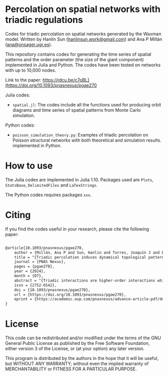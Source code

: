 # Percolation on spatial networks with triadic regulations

Codes for triadic percolation on spatial networks generated by the Waxman model. Written by Hanlin Sun (<hanlinsun.work@gmail.com>) and Ana P Millán (<ana@onsager.ugr.es>).

This repository contains codes for generating the time series of spatial patterns and the order parameter (the size of the giant component) implemented in Julia and Python. The codes have been tested on networks with up to 10,000 nodes. 

Link to the paper: https://rdcu.be/c7oBL](https://doi.org/10.1093/pnasnexus/pgae270

 Julia codes: 

- `spatial.jl`: The codes include all the functions used for producing orbit diagrams and time series of spatial patterns from Monte Carlo simulation.

Python codes:
- `poisson_simulation_theory.py`: Examples of triadic percolation on Poisson structural networks with both theoretical and simulation results. implemented in Python.



# How to use
The Julia codes are implemented in Julia 1.10. Packages used are `Plots`, `StatsBase`, `DelimitedFiles` and `LaTexStrings`.

The Python codes requires packages `xxx`.

# Citing
If you find the codes useful in your research, please cite the following paper:

```latex

@article{10.1093/pnasnexus/pgae270,
    author = {Millán, Ana P and Sun, Hanlin and Torres, Joaquín J and Bianconi, Ginestra},
    title = "{Triadic percolation induces dynamical topological patterns in higher-order networks}",
    journal = {PNAS Nexus},
    pages = {pgae270},
    year = {2024},
    month = {07},
    abstract = "{Triadic interactions are higher-order interactions which occur when a set of nodes affects the interaction between two other nodes. Examples of triadic interactions are present in the brain when glia modulate the synaptic signals among neuron pairs or when interneuron axo-axonic synapses enable presynaptic inhibition and facilitation, and in ecosystems when one or more species can affect the interaction among two other species. On random graphs, triadic percolation has been recently shown to turn percolation into a fully-fledged dynamical process in which the size of the giant component undergoes a route to chaos. However, in many real cases, triadic interactions are local and occur on spatially embedded networks. Here we show that triadic interactions in spatial networks induce a very complex spatio-temporal modulation of the giant component which gives rise to triadic percolation patterns with significantly different topology. We classify the observed patterns (stripes, octopus and small clusters) with topological data analysis and we assess their information content (entropy and complexity). Moreover we illustrate the multistability of the dynamics of the triadic percolation patterns and we provide a comprehensive phase diagram of the model. These results open new perspectives in percolation as they demonstrate that in presence of spatial triadic interactions, the giant component can acquire a time-varying topology. Hence, this work provides a theoretical framework that can be applied to model realistic scenarios in which the giant component is time-dependent as in neuroscience.}",
    issn = {2752-6542},
    doi = {10.1093/pnasnexus/pgae270},
    url = {https://doi.org/10.1093/pnasnexus/pgae270},
    eprint = {https://academic.oup.com/pnasnexus/advance-article-pdf/doi/10.1093/pnasnexus/pgae270/58483079/pgae270.pdf},
}

```
# License
This code can be redistributed and/or modified under the terms of the GNU General Public License as published by the Free Software Foundation, either version 3 of the License, or (at your option) any later version.
  
This program is distributed by the authors in the hope that it will be useful, but WITHOUT ANY WARRANTY; without even the implied warranty of MERCHANTABILITY or FITNESS FOR A PARTICULAR PURPOSE.

